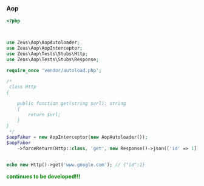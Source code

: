 ### Aop

```php
<?php



use Zeus\Aop\AopAutoloader;
use Zeus\Aop\AopInterceptor;
use Zeus\Aop\Tests\Stubs\Http;
use Zeus\Aop\Tests\Stubs\Response;

require_once 'vendor/autoload.php';

/*
 class Http
{

    public function get(string $url): string
    {
        return $url;
    }
}
 */
$aopFaker = new AopInterceptor(new AopAutoloader());
$aopFaker
    ->forceReturn(Http::class, 'get', new Response()->json(['id' => 1]));


echo new Http()->get('www.google.com'); // {"id":1}

```
**<p style="color: green;">continues to be developed!!!</p>**

